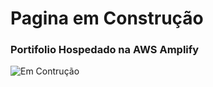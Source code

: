 # Pagina em Construção

### Portifolio Hospedado na AWS Amplify


![Em Contrução](https://www.unirio.br/prograd-divulga-resultados-de-bolsas-de-monitoria-e-de-tutoria-especial/propg/jornadapg/imagens/em-construcao/image_view_fullscreen)

